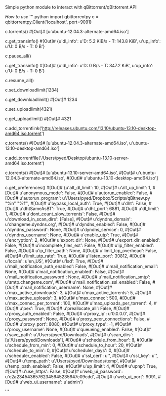 Simple python module to interact with qBittorrent/qBittorrent API

*How to use*
''' python
import qbittorrentpy
c = qbittorrentpy.Client('localhost', port=9091)

c.torrents()
#[Out]# [u'ubuntu-12.04.3-alternate-amd64.iso']

c.get_transinfo()
#[Out]# {u'dl_info': u'D: 5.2 KiB/s - T: 143.8 KiB', u'up_info': u'U: 0 B/s - T: 0 B'}

c.pause_all()

c.get_transinfo()
#[Out]# {u'dl_info': u'D: 0 B/s - T: 347.2 KiB', u'up_info': u'U: 0 B/s - T: 0 B'}

c.resume_all()

c.set_downloadlimit(1234)

c.get_downloadlimit()
#[Out]# 1234

c.set_uploadlimit(4321)

c.get_uploadlimit()
#[Out]# 4321

c.add_torrentlink('http://releases.ubuntu.com/13.10/ubuntu-13.10-desktop-amd64.iso.torrent')

c.torrents()
#[Out]# [u'ubuntu-12.04.3-alternate-amd64.iso', u'ubuntu-13.10-desktop-amd64.iso']

c.add_torrentfile('/Users/pyed/Desktop/ubuntu-13.10-server-amd64.iso.torrent')

c.torrents()
#[Out]# [u'ubuntu-13.10-server-amd64.iso',
#[Out]#  u'ubuntu-12.04.3-alternate-amd64.iso',
#[Out]#  u'ubuntu-13.10-desktop-amd64.iso']

c.get_preferences()
#[Out]# {u'alt_dl_limit': 10,
#[Out]#  u'alt_up_limit': 1,
#[Out]#  u'anonymous_mode': False,
#[Out]#  u'autorun_enabled': False,
#[Out]#  u'autorun_program': u'/Users/pyed/Dropbox/Scripts/qBitnew.py "%n" "%f"',
#[Out]#  u'bypass_local_auth': True,
#[Out]#  u'dht': False,
#[Out]#  u'dhtSameAsBT': True,
#[Out]#  u'dht_port': 6881,
#[Out]#  u'dl_limit': 1,
#[Out]#  u'dont_count_slow_torrents': False,
#[Out]#  u'download_in_scan_dirs': [False],
#[Out]#  u'dyndns_domain': u'changeme.dyndns.org',
#[Out]#  u'dyndns_enabled': False,
#[Out]#  u'dyndns_password': None,
#[Out]#  u'dyndns_service': 0,
#[Out]#  u'dyndns_username': None,
#[Out]#  u'enable_utp': True,
#[Out]#  u'encryption': 2,
#[Out]#  u'export_dir': None,
#[Out]#  u'export_dir_enabled': False,
#[Out]#  u'incomplete_files_ext': False,
#[Out]#  u'ip_filter_enabled': False,
#[Out]#  u'ip_filter_path': None,
#[Out]#  u'limit_tcp_overhead': False,
#[Out]#  u'limit_utp_rate': True,
#[Out]#  u'listen_port': 30812,
#[Out]#  u'locale': u'en_US',
#[Out]#  u'lsd': True,
#[Out]#  u'mail_notification_auth_enabled': False,
#[Out]#  u'mail_notification_email': None,
#[Out]#  u'mail_notification_enabled': False,
#[Out]#  u'mail_notification_password': None,
#[Out]#  u'mail_notification_smtp': u'smtp.changeme.com',
#[Out]#  u'mail_notification_ssl_enabled': False,
#[Out]#  u'mail_notification_username': None,
#[Out]#  u'max_active_downloads': 3,
#[Out]#  u'max_active_torrents': 5,
#[Out]#  u'max_active_uploads': 3,
#[Out]#  u'max_connec': 500,
#[Out]#  u'max_connec_per_torrent': 100,
#[Out]#  u'max_uploads_per_torrent': 4,
#[Out]#  u'pex': True,
#[Out]#  u'preallocate_all': False,
#[Out]#  u'proxy_auth_enabled': False,
#[Out]#  u'proxy_ip': u'0.0.0.0',
#[Out]#  u'proxy_password': None,
#[Out]#  u'proxy_peer_connections': False,
#[Out]#  u'proxy_port': 8080,
#[Out]#  u'proxy_type': -1,
#[Out]#  u'proxy_username': None,
#[Out]#  u'queueing_enabled': False,
#[Out]#  u'save_path': u'/Users/pyed/Downloads',
#[Out]#  u'scan_dirs': [u'/Users/pyed/Downloads'],
#[Out]#  u'schedule_from_hour': 8,
#[Out]#  u'schedule_from_min': 0,
#[Out]#  u'schedule_to_hour': 20,
#[Out]#  u'schedule_to_min': 0,
#[Out]#  u'scheduler_days': 0,
#[Out]#  u'scheduler_enabled': False,
#[Out]#  u'ssl_cert': u'',
#[Out]#  u'ssl_key': u'',
#[Out]#  u'temp_path': u'/Users/pyed/Downloads/temp',
#[Out]#  u'temp_path_enabled': False,
#[Out]#  u'up_limit': 4,
#[Out]#  u'upnp': True,
#[Out]#  u'use_https': False,
#[Out]#  u'web_ui_password': u'c2a23454365762345645235647c09cdd',
#[Out]#  u'web_ui_port': 9091,
#[Out]#  u'web_ui_username': u'admin'}


'''
